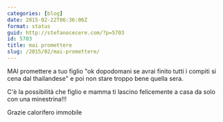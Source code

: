 ```yaml
---
categories: [blog]
date: 2015-02-22T06:36:06Z
format: status
guid: http://stefanocecere.com/?p=5703
id: 5703
title: mai promettere
slug: /2015/02/mai-promettere/
---
```


MAI promettere a tuo figlio "ok dopodomani se avrai finito tutti i compiti si cena dal thailandese" e poi non stare troppo bene quella sera.
  
C'è la possibilità che figlio e mamma ti lascino felicemente a casa da solo con una minestrina!!!

Grazie calorifero immobile